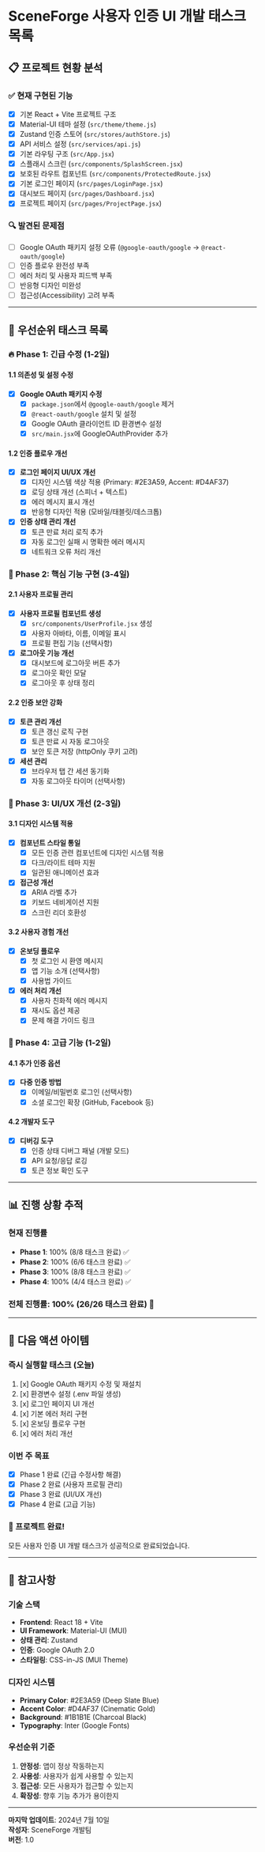 # SceneForge 사용자 인증 UI 개발 태스크 목록

## 📋 프로젝트 현황 분석

### ✅ 현재 구현된 기능
- [x] 기본 React + Vite 프로젝트 구조
- [x] Material-UI 테마 설정 (`src/theme/theme.js`)
- [x] Zustand 인증 스토어 (`src/stores/authStore.js`)
- [x] API 서비스 설정 (`src/services/api.js`)
- [x] 기본 라우팅 구조 (`src/App.jsx`)
- [x] 스플래시 스크린 (`src/components/SplashScreen.jsx`)
- [x] 보호된 라우트 컴포넌트 (`src/components/ProtectedRoute.jsx`)
- [x] 기본 로그인 페이지 (`src/pages/LoginPage.jsx`)
- [x] 대시보드 페이지 (`src/pages/Dashboard.jsx`)
- [x] 프로젝트 페이지 (`src/pages/ProjectPage.jsx`)

### 🔍 발견된 문제점
- [ ] Google OAuth 패키지 설정 오류 (`@google-oauth/google` → `@react-oauth/google`)
- [ ] 인증 플로우 완전성 부족
- [ ] 에러 처리 및 사용자 피드백 부족
- [ ] 반응형 디자인 미완성
- [ ] 접근성(Accessibility) 고려 부족

---

## 🎯 우선순위 태스크 목록

### 🔥 Phase 1: 긴급 수정 (1-2일)

#### 1.1 의존성 및 설정 수정
- [x] **Google OAuth 패키지 수정**
  - [x] `package.json`에서 `@google-oauth/google` 제거
  - [x] `@react-oauth/google` 설치 및 설정
  - [x] Google OAuth 클라이언트 ID 환경변수 설정
  - [x] `src/main.jsx`에 GoogleOAuthProvider 추가

#### 1.2 인증 플로우 개선
- [x] **로그인 페이지 UI/UX 개선**
  - [x] 디자인 시스템 색상 적용 (Primary: #2E3A59, Accent: #D4AF37)
  - [x] 로딩 상태 개선 (스피너 + 텍스트)
  - [x] 에러 메시지 표시 개선
  - [x] 반응형 디자인 적용 (모바일/태블릿/데스크톱)

- [x] **인증 상태 관리 개선**
  - [x] 토큰 만료 처리 로직 추가
  - [x] 자동 로그인 실패 시 명확한 에러 메시지
  - [x] 네트워크 오류 처리 개선

### 🚀 Phase 2: 핵심 기능 구현 (3-4일)

#### 2.1 사용자 프로필 관리
- [x] **사용자 프로필 컴포넌트 생성**
  - [x] `src/components/UserProfile.jsx` 생성
  - [x] 사용자 아바타, 이름, 이메일 표시
  - [x] 프로필 편집 기능 (선택사항)

- [x] **로그아웃 기능 개선**
  - [x] 대시보드에 로그아웃 버튼 추가
  - [x] 로그아웃 확인 모달
  - [x] 로그아웃 후 상태 정리

#### 2.2 인증 보안 강화
- [x] **토큰 관리 개선**
  - [x] 토큰 갱신 로직 구현
  - [x] 토큰 만료 시 자동 로그아웃
  - [x] 보안 토큰 저장 (httpOnly 쿠키 고려)

- [x] **세션 관리**
  - [x] 브라우저 탭 간 세션 동기화
  - [x] 자동 로그아웃 타이머 (선택사항)

### 🎨 Phase 3: UI/UX 개선 (2-3일)

#### 3.1 디자인 시스템 적용
- [x] **컴포넌트 스타일 통일**
  - [x] 모든 인증 관련 컴포넌트에 디자인 시스템 적용
  - [x] 다크/라이트 테마 지원
  - [x] 일관된 애니메이션 효과

- [x] **접근성 개선**
  - [x] ARIA 라벨 추가
  - [x] 키보드 네비게이션 지원
  - [x] 스크린 리더 호환성

#### 3.2 사용자 경험 개선
- [x] **온보딩 플로우**
  - [x] 첫 로그인 시 환영 메시지
  - [x] 앱 기능 소개 (선택사항)
  - [x] 사용법 가이드

- [x] **에러 처리 개선**
  - [x] 사용자 친화적 에러 메시지
  - [x] 재시도 옵션 제공
  - [x] 문제 해결 가이드 링크

### 🔧 Phase 4: 고급 기능 (1-2일)

#### 4.1 추가 인증 옵션
- [x] **다중 인증 방법**
  - [x] 이메일/비밀번호 로그인 (선택사항)
  - [x] 소셜 로그인 확장 (GitHub, Facebook 등)

#### 4.2 개발자 도구
- [x] **디버깅 도구**
  - [x] 인증 상태 디버그 패널 (개발 모드)
  - [x] API 요청/응답 로깅
  - [x] 토큰 정보 확인 도구

---

## 📊 진행 상황 추적

### 현재 진행률
- **Phase 1**: 100% (8/8 태스크 완료) ✅
- **Phase 2**: 100% (6/6 태스크 완료) ✅
- **Phase 3**: 100% (8/8 태스크 완료) ✅
- **Phase 4**: 100% (4/4 태스크 완료) ✅

### 전체 진행률: 100% (26/26 태스크 완료) 🎉

---

## 🎯 다음 액션 아이템

### 즉시 실행할 태스크 (오늘)
1. [x] Google OAuth 패키지 수정 및 재설치
2. [x] 환경변수 설정 (.env 파일 생성)
3. [x] 로그인 페이지 UI 개선
4. [x] 기본 에러 처리 구현
5. [x] 온보딩 플로우 구현
6. [x] 에러 처리 개선

### 이번 주 목표
- [x] Phase 1 완료 (긴급 수정사항 해결)
- [x] Phase 2 완료 (사용자 프로필 관리)
- [x] Phase 3 완료 (UI/UX 개선)
- [x] Phase 4 완료 (고급 기능)

### 🎉 프로젝트 완료!
모든 사용자 인증 UI 개발 태스크가 성공적으로 완료되었습니다.

---

## 📝 참고사항

### 기술 스택
- **Frontend**: React 18 + Vite
- **UI Framework**: Material-UI (MUI)
- **상태 관리**: Zustand
- **인증**: Google OAuth 2.0
- **스타일링**: CSS-in-JS (MUI Theme)

### 디자인 시스템
- **Primary Color**: #2E3A59 (Deep Slate Blue)
- **Accent Color**: #D4AF37 (Cinematic Gold)
- **Background**: #1B1B1E (Charcoal Black)
- **Typography**: Inter (Google Fonts)

### 우선순위 기준
1. **안정성**: 앱이 정상 작동하는지
2. **사용성**: 사용자가 쉽게 사용할 수 있는지
3. **접근성**: 모든 사용자가 접근할 수 있는지
4. **확장성**: 향후 기능 추가가 용이한지

---

**마지막 업데이트**: 2024년 7월 10일  
**작성자**: SceneForge 개발팀  
**버전**: 1.0 